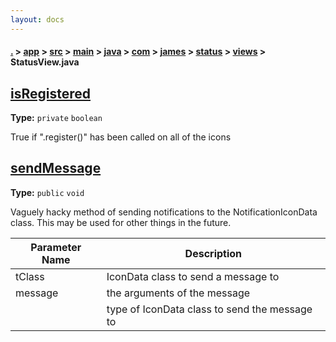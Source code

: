 ```yaml
---
layout: docs
---
```

#### [.](./../../../../../../../../index) > [app](./../../../../../../../index) > [src](./../../../../../../index) > [main](./../../../../../index) > [java](./../../../../index) > [com](./../../../index) > [james](./../../index) > [status](./../index) > [views](./index) > **StatusView.java**

## [isRegistered](https://github.com/TheAndroidMaster/Status/blob/master/app/src/main/java/com/james/status/views/StatusView.java#L45)

**Type:** `private` `boolean`

True if ".register()" has been called on all of the icons 












## [sendMessage](https://github.com/TheAndroidMaster/Status/blob/master/app/src/main/java/com/james/status/views/StatusView.java#L170)

**Type:** `public` `void`

Vaguely hacky method of sending notifications to the NotificationIconData class. 
This may be used for other things in the future. 





|Parameter Name|Description|
|-----|-----|
|tClass|IconData class to send a message to|
|message|the arguments of the message|
|<T>|type of IconData class to send the message to  |








